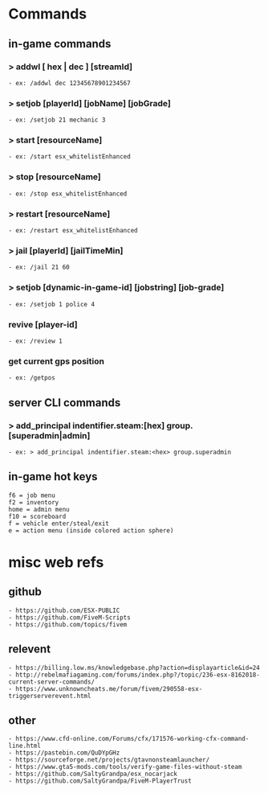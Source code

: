 # Commands
## in-game commands
### > addwl [ hex | dec ] [streamId]
    - ex: /addwl dec 12345678901234567
    
### > setjob [playerId] [jobName] [jobGrade]
    - ex: /setjob 21 mechanic 3
    
### > start [resourceName]
    - ex: /start esx_whitelistEnhanced
    
### > stop [resourceName]
    - ex: /stop esx_whitelistEnhanced
    
### > restart [resourceName]
    - ex: /restart esx_whitelistEnhanced

### > jail [playerId] [jailTimeMin]
    - ex: /jail 21 60
    
### > setjob [dynamic-in-game-id] [jobstring] [job-grade]
    - ex: /setjob 1 police 4
    
### revive [player-id]
    - ex: /review 1
    
### get current gps position
    - ex: /getpos


## server CLI commands
### > add_principal indentifier.steam:[hex] group.[superadmin|admin]
    - ex: > add_principal indentifier.steam:<hex> group.superadmin


## in-game hot keys
    f6 = job menu
    f2 = inventory
    home = admin menu
    f10 = scoreboard
    f = vehicle enter/steal/exit
    e = action menu (inside colored action sphere) 

# misc web refs
## github
    - https://github.com/ESX-PUBLIC
    - https://github.com/FiveM-Scripts
    - https://github.com/topics/fivem
    
## relevent
    - https://billing.low.ms/knowledgebase.php?action=displayarticle&id=24
    - http://rebelmafiagaming.com/forums/index.php?/topic/236-esx-8162018-current-server-commands/
    - https://www.unknowncheats.me/forum/fivem/290558-esx-triggerserverevent.html

## other
    - https://www.cfd-online.com/Forums/cfx/171576-working-cfx-command-line.html
    - https://pastebin.com/QuDYpGHz
    - https://sourceforge.net/projects/gtavnonsteamlauncher/
    - https://www.gta5-mods.com/tools/verify-game-files-without-steam
    - https://github.com/SaltyGrandpa/esx_nocarjack
    - https://github.com/SaltyGrandpa/FiveM-PlayerTrust

